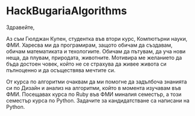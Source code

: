 # HackBugariaAlgorithms

Здравейте,
 
Аз съм Гюлджан Купен, студентка във втори курс, Компютърни науки, ФМИ. Харесва ми да програмирам, защото обичам да създавам, обичам математиката и техологиите. Обичам да пътувам, да уча нови неща, да плувам, природата, животните. Мотивира ме желанието да бъда достоен човек, който не се страхува да живее живота си пълноценно и да осъществява мечтите си.
 
От курса по алгоритми очаквам да ми помогне да задълбоча знанията си по Дизайн и анализ на алгоритми, който в момента изучавам във ФМИ. Посещавах курса по Ruby във ФМИ миналия семестър, а този семестър курса по Python. Задачите за кандидатстване са написани на Python.
